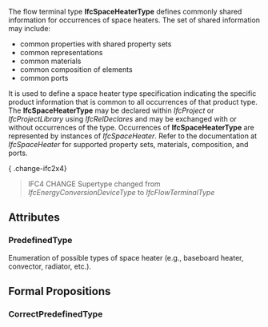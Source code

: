 The flow terminal type **IfcSpaceHeaterType** defines commonly shared information for occurrences of space heaters. The set of shared information may include:

* common properties with shared property sets
* common representations
* common materials
* common composition of elements
* common ports


<!-- end of short definition -->

It is used to define a space heater type specification indicating the specific product information that is common to all occurrences of that product type. The **IfcSpaceHeaterType** may be declared within _IfcProject_ or _IfcProjectLibrary_ using _IfcRelDeclares_ and may be exchanged with or without occurrences of the type. Occurrences of **IfcSpaceHeaterType** are represented by instances of _IfcSpaceHeater_. Refer to the documentation at _IfcSpaceHeater_ for supported property sets, materials, composition, and ports.

{ .change-ifc2x4}
> IFC4 CHANGE Supertype changed from _IfcEnergyConversionDeviceType_ to _IfcFlowTerminalType_

## Attributes

### PredefinedType
Enumeration of possible types of space heater (e.g., baseboard heater, convector, radiator, etc.).

## Formal Propositions

### CorrectPredefinedType

